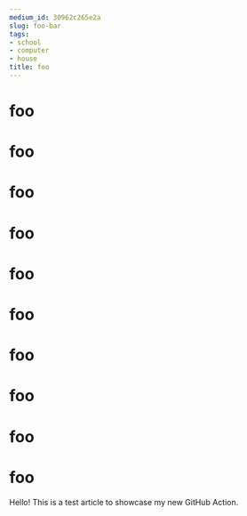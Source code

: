 ```yaml
---
medium_id: 30962c265e2a
slug: foo-bar
tags:
- school
- computer
- house
title: foo
---
```


# foo
# foo
# foo
# foo
# foo
# foo
# foo
# foo
# foo
# foo
Hello! This is a test article to showcase my new GitHub Action.